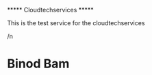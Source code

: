 ***** Cloudtechservices *****

This is the test service for the cloudtechservices
<!DOCTYPE html>
<html>
<head>
    <title>Cloudtechservices</title> /n
</head>
<body>
    <h1>Binod Bam</h1>
</body>
</html>

